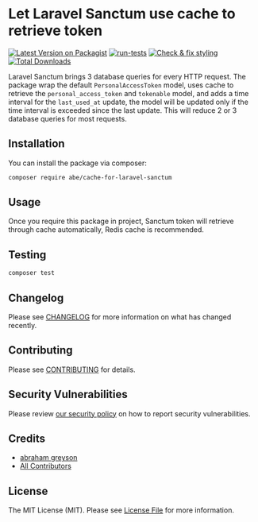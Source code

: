 
# Let Laravel Sanctum use cache to retrieve token

[![Latest Version on Packagist](https://img.shields.io/packagist/v/abe/cache-for-laravel-sanctum.svg?style=flat-square)](https://packagist.org/packages/abe/cache-for-laravel-sanctum)
[![run-tests](https://github.com/abrahamgreyson/cache-for-laravel-sanctum/actions/workflows/run-tests.yml/badge.svg)](https://github.com/abrahamgreyson/cache-for-laravel-sanctum/actions/workflows/run-tests.yml)
[![Check & fix styling](https://github.com/abrahamgreyson/cache-for-laravel-sanctum/actions/workflows/php-cs-fixer.yml/badge.svg?branch=main)](https://github.com/abrahamgreyson/cache-for-laravel-sanctum/actions/workflows/php-cs-fixer.yml)
[![Total Downloads](https://img.shields.io/packagist/dt/abe/cache-for-laravel-sanctum.svg?style=flat-square)](https://packagist.org/packages/abe/cache-for-laravel-sanctum)

Laravel Sanctum brings 3 database queries for every HTTP request.
The package wrap the default `PersonalAccessToken` model, uses cache to retrieve the `personal_access_token` and `tokenable` model, and adds a time interval for the `last_used_at` update, the model will be updated only if the time interval is exceeded since the last update.  This will reduce 2 or 3 database queries for most requests.

## Installation

You can install the package via composer:

```bash
composer require abe/cache-for-laravel-sanctum
```

## Usage

Once you require this package in project, Sanctum token will retrieve through cache automatically, Redis cache is recommended.

## Testing

```bash
composer test
```

## Changelog

Please see [CHANGELOG](CHANGELOG.md) for more information on what has changed recently.

## Contributing

Please see [CONTRIBUTING](https://github.com/spatie/.github/blob/main/CONTRIBUTING.md) for details.

## Security Vulnerabilities

Please review [our security policy](../../security/policy) on how to report security vulnerabilities.

## Credits

- [abraham greyson](https://github.com/abrahamgreyson)
- [All Contributors](../../contributors)

## License

The MIT License (MIT). Please see [License File](LICENSE.md) for more information.
